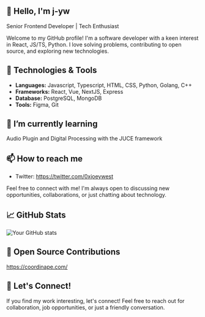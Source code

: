 ## 👋 Hello, I'm j-yw

Senior Frontend Developer | Tech Enthusiast

Welcome to my GitHub profile! I'm a software developer with a keen interest in React, JS/TS, Python. I love solving problems, contributing to open source, and exploring new technologies.

## 🔧 Technologies & Tools

- **Languages:** Javascript, Typescript, HTML, CSS, Python, Golang, C++
- **Frameworks:** React, Vue, NextJS, Express
- **Database:** PostgreSQL, MongoDB
- **Tools:** Figma, Git

## 🌱 I’m currently learning

Audio Plugin and Digital Processing with the JUCE framework

## 📫 How to reach me

- Twitter: https://twitter.com/0xjoeywest

Feel free to connect with me! I'm always open to discussing new opportunities, collaborations, or just chatting about technology.

## 📈 GitHub Stats

![Your GitHub stats](https://github-readme-stats.vercel.app/api?username=j-yw&show_icons=true&count_private=true&hide=issues&theme=radical)

<!-- Optionally, you can add a GitHub activity graph using a service like https://github.com/anuraghazra/github-readme-stats -->

## 🤝 Open Source Contributions

https://coordinape.com/

## 🎉 Let's Connect!

If you find my work interesting, let's connect! Feel free to reach out for collaboration, job opportunities, or just a friendly conversation.

